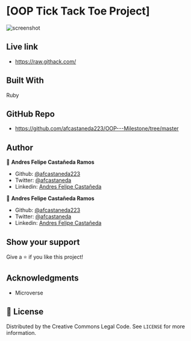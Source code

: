 # [OOP Tick Tack Toe Project]

> 

![screenshot](./assets/.png)

## Live link

- https://raw.githack.com/

## Built With

Ruby

## GitHub Repo

-  https://github.com/afcastaneda223/OOP---Milestone/tree/master


## Author

👤 **Andres Felipe Castañeda Ramos**

- Github: [@afcastaneda223](https://github.com/afcastaneda223)
- Twitter: [@afcastaneda](https://twitter.com/afcastaneda)
- Linkedin: [Andres Felipe Castañeda](www.linkedin.com/in/andres-castaneda223)

👤 **Andres Felipe Castañeda Ramos**

- Github: [@afcastaneda223](https://github.com/afcastaneda223)
- Twitter: [@afcastaneda](https://twitter.com/afcastaneda)
- Linkedin: [Andres Felipe Castañeda](www.linkedin.com/in/andres-castaneda223)


## Show your support

Give a ⭐️ if you like this project!

## Acknowledgments

- Microverse

## 📝 License

Distributed by the Creative Commons Legal Code. See `LICENSE` for more information.
